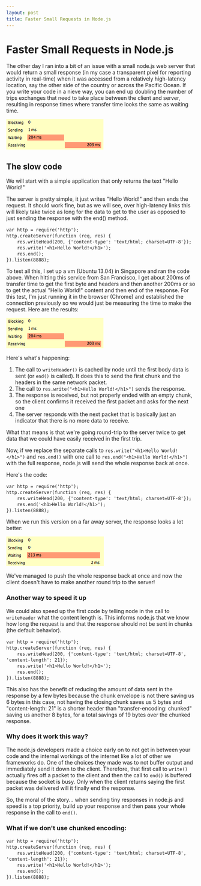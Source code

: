 ```yaml
---
layout: post
title: Faster Small Requests in Node.js
---
```



# Faster Small Requests in Node.js

The other day I ran into a bit of an issue with a small node.js web server that would return a small response (in my case a transparent pixel for reporting activity in real-time) when it was accessed from a relatively high-latency location, say the other side of the country or across the Pacific Ocean. If you write your code in a nieve way, you can end up doubling the number of trips exchanges that need to take place between the client and server, resulting in response times where transfer time looks the same as waiting time.

![response timing write() and then end()](/img/2013-05-18-small-requests-in-nodejs/write-then-end.png)

## The slow code

We will start with a simple application that only returns the text "Hello World!"

The server is pretty simple, it just writes "Hello World!" and then ends the request. It should work fine, but as we will see, over high-latency links this will likely take twice as long for the data to get to the user as opposed to just sending the response with the end() method.

    var http = require('http');
    http.createServer(function (req, res) { 
        res.writeHead(200, {'content-type': 'text/html; charset=UTF-8'});
        res.write('<h1>Hello World!</h1>');
        res.end();
    }).listen(8888);

To test all this, I set up a vm (Ubuntu 13.04) in Singapore and ran the code above. When hitting this service from San Francisco, I get about 200ms of transfer time to get the first byte and headers and then another 200ms or so to get the actual "Hello World!" content and then end of the response. For this test, I'm just running it in the browser (Chrome) and established the connection previously so we would just be measuring the time to make the request. Here are the results:

![response timing write() and then end()](/img/2013-05-18-small-requests-in-nodejs/write-then-end.png)

Here's what's happening:
1. The call to `writeHeader()` is cached by node until the first body data is sent (or `end()` is called). It does this to send the first chunk and the headers in the same network packet.
2. The call to `res.write("<h1>Hello World!</h1>")` sends the response.
3. The response is received, but not properly ended with an empty chunk, so the client confirms it received the first packet and asks for the next one
4. The server responds with the next packet that is basically just an indicator that there is no more data to receive.

What that means is that we're going round-trip to the server twice to get data that we could have easily received in the first trip.

Now, if we replace the separate calls to `res.write("<h1>Hello World!</h1>")` and `res.end()` with one call to `res.end("<h1>Hello World!</h1>")` with the full response, node.js will send the whole response back at once.

Here's the code:

    var http = require('http');
    http.createServer(function (req, res) { 
        res.writeHead(200, {'content-type': 'text/html; charset=UTF-8'});
        res.end('<h1>Hello World!</h1>');
    }).listen(8888);

When we run this version on a far away server, the response looks a lot better:

![response timing write() and then end()](/img/2013-05-18-small-requests-in-nodejs/just-end.png)

We've managed to push the whole response back at once and now the client doesn't have to make another round trip to the server!

### Another way to speed it up

We could also speed up the first code by telling node in the call to `writeHeader` what the content length is. This informs node.js that we know how long the request is and that the response should not be sent in chunks (the default behavior). 

    var http = require('http');
    http.createServer(function (req, res) { 
        res.writeHead(200, {'content-type': 'text/html; charset=UTF-8', 'content-length': 21});
        res.write('<h1>Hello World!</h1>');
        res.end();
    }).listen(8888);

This also has the benefit of reducing the amount of data sent in the response by a few bytes because the chunk envelope is not there saving us 6 bytes in this case, not having the closing chunk saves us 5 bytes and "content-length: 21" is a shorter header than "transfer-encoding: chunked" saving us another 8 bytes, for a total savings of 19 bytes over the chunked response.


### Why does it work this way?

The node.js developers made a choice early on to not get in between your code and the internal workings of the internet like a lot of other we frameworks do. One of the choices they made was to not buffer output and immediately send it down to the client. Therefore, that first call to `write()` actually fires off a packet to the client and then the call to `end()` is buffered because the socket is busy. Only when the client returns saying the first packet was delivered will it finally end the response.

So, the moral of the story...  when sending tiny responses in node.js and speed is a top priority, build up your response and then pass your whole response in the call to `end()`.



### What if we don't use chunked encoding:


    var http = require('http');
    http.createServer(function (req, res) { 
        res.writeHead(200, {'content-type': 'text/html; charset=UTF-8', 'content-length': 21});
        res.write('<h1>Hello World!</h1>');
        res.end();
    }).listen(8888);

